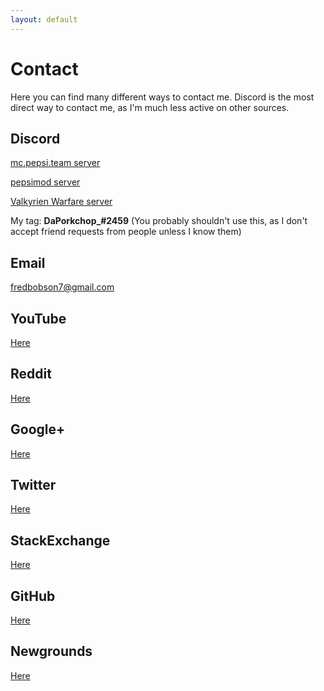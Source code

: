 ```yaml
---
layout: default
---
```

# Contact
Here you can find many different ways to contact me.  Discord is the most direct way to contact me, as I'm much less active on other sources.

## Discord
[mc.pepsi.team server](https://discord.gg/h2MNn35)

[pepsimod server](https://discord.gg/DPbMFQe)

[Valkyrien Warfare server](https://discord.gg/rG3QNDV)

My tag: **DaPorkchop_#2459** (You probably shouldn't use this, as I don't accept friend requests from people unless I know them)

## Email

[fredbobson7@gmail.com](mailto:fredbobson7@gmail.com)

## YouTube

[Here](https://www.youtube.com/channel/UCXvSjAgVHgNPJ9skUff1bRg)

## Reddit

[Here](https://www.reddit.com/user/DaPorkchop_/)

## Google+

[Here](https://plus.google.com/u/0/118239262670396008815)

## Twitter

[Here](https://twitter.com/DaPorkchop_)

## StackExchange

[Here](http://stackexchange.com/users/5537437/daporkchop)

## GitHub
[Here](https://github.com/DaMatrix)

## Newgrounds

[Here](http://daporkchop.newgrounds.com/)
